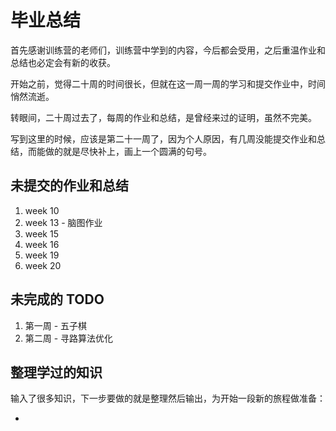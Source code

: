 # 毕业总结

首先感谢训练营的老师们，训练营中学到的内容，今后都会受用，之后重温作业和总结也必定会有新的收获。

开始之前，觉得二十周的时间很长，但就在这一周一周的学习和提交作业中，时间悄然流逝。

转眼间，二十周过去了，每周的作业和总结，是曾经来过的证明，虽然不完美。

写到这里的时候，应该是第二十一周了，因为个人原因，有几周没能提交作业和总结，而能做的就是尽快补上，画上一个圆满的句号。

## 未提交的作业和总结

1. week 10
2. week 13 - 脑图作业
3. week 15
4. week 16
5. week 19
6. week 20

## 未完成的 TODO

1. 第一周 - 五子棋
2. 第二周 - 寻路算法优化

## 整理学过的知识

输入了很多知识，下一步要做的就是整理然后输出，为开始一段新的旅程做准备：

-
